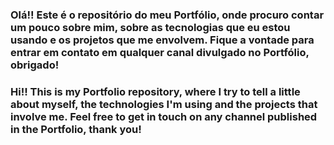### Olá!! Este é o repositório do meu Portfólio, onde procuro contar um pouco sobre mim, sobre as tecnologias que eu estou usando e os projetos que me envolvem. Fique a vontade para entrar em contato em qualquer canal divulgado no Portfólio, obrigado!

### Hi!! This is my Portfolio repository, where I try to tell a little about myself, the technologies I'm using and the projects that involve me. Feel free to get in touch on any channel published in the Portfolio, thank you!

<!--
**Marceloolz/Marceloolz** is a ✨ _special_ ✨ repository because its `README.md` (this file) appears on your GitHub profile.

Here are some ideas to get you started:

- 🔭 I’m currently working on ...
- 🌱 I’m currently learning ...
- 👯 I’m looking to collaborate on ...
- 🤔 I’m looking for help with ...
- 💬 Ask me about ...
- 📫 How to reach me: ...
- 😄 Pronouns: ...
- ⚡ Fun fact: ...
-->
